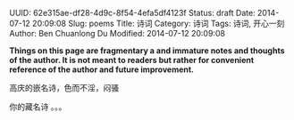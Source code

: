 UUID: 62e315ae-df28-4d9c-8f54-4efa5df4123f
Status: draft
Date: 2014-07-12 20:09:08
Slug: poems
Title: 诗词
Category: 诗词
Tags: 诗词, 开心一刻
Author: Ben Chuanlong Du
Modified: 2014-07-12 20:09:08

**Things on this page are fragmentary a and immature notes and thoughts of the author. It is not meant to readers but rather for convenient reference of the author and future improvement.**
 
高庆的嵌名诗，色而不淫，闷骚

你的藏名诗 。。。
